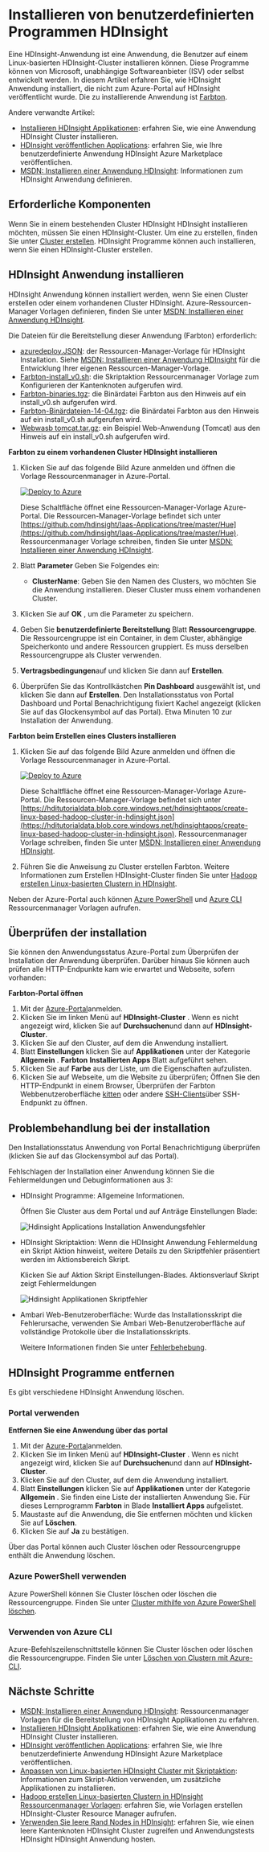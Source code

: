 <properties
    pageTitle="Installieren Sie Hadoop Anträge auf HDInsight | Microsoft Azure"
    description="Informationen Sie zum HDInsight für HDInsight-Anwendung installieren."
    services="hdinsight"
    documentationCenter=""
    authors="mumian"
    manager="jhubbard"
    editor="cgronlun"
    tags="azure-portal"/>

<tags
    ms.service="hdinsight"
    ms.devlang="na"
    ms.topic="hero-article"
    ms.tgt_pltfrm="na"
    ms.workload="big-data"
    ms.date="09/14/2016"
    ms.author="jgao"/>

# <a name="install-custom-hdinsight-applications"></a>Installieren von benutzerdefinierten Programmen HDInsight

Eine HDInsight-Anwendung ist eine Anwendung, die Benutzer auf einem Linux-basierten HDInsight-Cluster installieren können.  Diese Programme können von Microsoft, unabhängige Softwareanbieter (ISV) oder selbst entwickelt werden. In diesem Artikel erfahren Sie, wie HDInsight Anwendung installiert, die nicht zum Azure-Portal auf HDInsight veröffentlicht wurde. Die zu installierende Anwendung ist [Farbton](http://gethue.com/). 

Andere verwandte Artikel:

- [Installieren HDInsight Applikationen](hdinsight-apps-install-applications.md): erfahren Sie, wie eine Anwendung HDInsight Cluster installieren.
- [HDInsight veröffentlichen Applications](hdinsight-apps-publish-applications.md): erfahren Sie, wie Ihre benutzerdefinierte Anwendung HDInsight Azure Marketplace veröffentlichen.
- [MSDN: Installieren einer Anwendung HDInsight](https://msdn.microsoft.com/library/mt706515.aspx): Informationen zum HDInsight Anwendung definieren.

 
## <a name="prerequisites"></a>Erforderliche Komponenten

Wenn Sie in einem bestehenden Cluster HDInsight HDInsight installieren möchten, müssen Sie einen HDInsight-Cluster. Um eine zu erstellen, finden Sie unter [Cluster erstellen](hdinsight-hadoop-linux-tutorial-get-started.md#create-cluster). HDInsight Programme können auch installieren, wenn Sie einen HDInsight-Cluster erstellen.


## <a name="install-hdinsight-applications"></a>HDInsight Anwendung installieren

HDInsight Anwendung können installiert werden, wenn Sie einen Cluster erstellen oder einem vorhandenen Cluster HDInsight. Azure-Ressourcen-Manager Vorlagen definieren, finden Sie unter [MSDN: Installieren einer Anwendung HDInsight](https://msdn.microsoft.com/library/mt706515.aspx).

Die Dateien für die Bereitstellung dieser Anwendung (Farbton) erforderlich:

- [azuredeploy.JSON](https://github.com/hdinsight/Iaas-Applications/blob/master/Hue/azuredeploy.json): der Ressourcen-Manager-Vorlage für HDInsight Installation. Siehe [MSDN: Installieren einer Anwendung HDInsight](https://msdn.microsoft.com/library/mt706515.aspx) für die Entwicklung Ihrer eigenen Ressourcen-Manager-Vorlage.
- [Farbton-install_v0.sh](https://github.com/hdinsight/Iaas-Applications/blob/master/Hue/scripts/Hue-install_v0.sh): die Skriptaktion Ressourcenmanager Vorlage zum Konfigurieren der Kantenknoten aufgerufen wird. 
- [Farbton-binaries.tgz](https://hdiconfigactions.blob.core.windows.net/linuxhueconfigactionv01/hue-binaries-14-04.tgz): die Binärdatei Farbton aus den Hinweis auf ein install_v0.sh aufgerufen wird. 
- [Farbton-Binärdateien-14-04.tgz](https://hdiconfigactions.blob.core.windows.net/linuxhueconfigactionv01/hue-binaries-14-04.tgz): die Binärdatei Farbton aus den Hinweis auf ein install_v0.sh aufgerufen wird. 
- [Webwasb tomcat.tar.gz](https://hdiconfigactions.blob.core.windows.net/linuxhueconfigactionv01/webwasb-tomcat.tar.gz): ein Beispiel Web-Anwendung (Tomcat) aus den Hinweis auf ein install_v0.sh aufgerufen wird.

**Farbton zu einem vorhandenen Cluster HDInsight installieren**

1. Klicken Sie auf das folgende Bild Azure anmelden und öffnen die Vorlage Ressourcenmanager in Azure-Portal. 

    <a href="https://portal.azure.com/#create/Microsoft.Template/uri/https%3A%2F%2Fraw.githubusercontent.com%2Fhdinsight%2FIaas-Applications%2Fmaster%2FHue%2Fazuredeploy.json" target="_blank"><img src="https://acom.azurecomcdn.net/80C57D/cdn/mediahandler/docarticles/dpsmedia-prod/azure.microsoft.com/en-us/documentation/articles/hdinsight-hbase-tutorial-get-started-linux/20160201111850/deploy-to-azure.png" alt="Deploy to Azure"></a>

    Diese Schaltfläche öffnet eine Ressourcen-Manager-Vorlage Azure-Portal.  Die Ressourcen-Manager-Vorlage befindet sich unter [https://github.com/hdinsight/Iaas-Applications/tree/master/Hue](https://github.com/hdinsight/Iaas-Applications/tree/master/Hue).  Ressourcenmanager Vorlage schreiben, finden Sie unter [MSDN: Installieren einer Anwendung HDInsight](https://msdn.microsoft.com/library/mt706515.aspx).
    
2. Blatt **Parameter** Geben Sie Folgendes ein:

    - **ClusterName**: Geben Sie den Namen des Clusters, wo möchten Sie die Anwendung installieren. Dieser Cluster muss einem vorhandenen Cluster.
    
3. Klicken Sie auf **OK** , um die Parameter zu speichern.
4. Geben Sie **benutzerdefinierte Bereitstellung** Blatt **Ressourcengruppe**.  Die Ressourcengruppe ist ein Container, in dem Cluster, abhängige Speicherkonto und andere Ressourcen gruppiert. Es muss derselben Ressourcengruppe als Cluster verwenden.
5. **Vertragsbedingungen**auf und klicken Sie dann auf **Erstellen**.
6. Überprüfen Sie das Kontrollkästchen **Pin Dashboard** ausgewählt ist, und klicken Sie dann auf **Erstellen**. Den Installationsstatus von Portal Dashboard und Portal Benachrichtigung fixiert Kachel angezeigt (klicken Sie auf das Glockensymbol auf das Portal).  Etwa Minuten 10 zur Installation der Anwendung.

**Farbton beim Erstellen eines Clusters installieren**

1. Klicken Sie auf das folgende Bild Azure anmelden und öffnen die Vorlage Ressourcenmanager in Azure-Portal. 

    <a href="https://portal.azure.com/#create/Microsoft.Template/uri/https%3A%2F%2Fhditutorialdata.blob.core.windows.net%2Fhdinsightapps%2Fcreate-linux-based-hadoop-cluster-in-hdinsight.json" target="_blank"><img src="https://acom.azurecomcdn.net/80C57D/cdn/mediahandler/docarticles/dpsmedia-prod/azure.microsoft.com/en-us/documentation/articles/hdinsight-hbase-tutorial-get-started-linux/20160201111850/deploy-to-azure.png" alt="Deploy to Azure"></a>

    Diese Schaltfläche öffnet eine Ressourcen-Manager-Vorlage Azure-Portal.  Die Ressourcen-Manager-Vorlage befindet sich unter [https://hditutorialdata.blob.core.windows.net/hdinsightapps/create-linux-based-hadoop-cluster-in-hdinsight.json](https://hditutorialdata.blob.core.windows.net/hdinsightapps/create-linux-based-hadoop-cluster-in-hdinsight.json).  Ressourcenmanager Vorlage schreiben, finden Sie unter [MSDN: Installieren einer Anwendung HDInsight](https://msdn.microsoft.com/library/mt706515.aspx).

2. Führen Sie die Anweisung zu Cluster erstellen Farbton. Weitere Informationen zum Erstellen HDInsight-Cluster finden Sie unter [Hadoop erstellen Linux-basierten Clustern in HDInsight](hdinsight-hadoop-provision-linux-clusters.md).

Neben der Azure-Portal auch können [Azure PowerShell](hdinsight-hadoop-create-linux-clusters-arm-templates.md#deploy-with-powershell) und [Azure CLI](hdinsight-hadoop-create-linux-clusters-arm-templates.md#deploy-with-azure-cli) Ressourcenmanager Vorlagen aufrufen.

## <a name="validate-the-installation"></a>Überprüfen der installation

Sie können den Anwendungsstatus Azure-Portal zum Überprüfen der Installation der Anwendung überprüfen. Darüber hinaus Sie können auch prüfen alle HTTP-Endpunkte kam wie erwartet und Webseite, sofern vorhanden:

**Farbton-Portal öffnen**

1. Mit der [Azure-Portal](https://portal.azure.com)anmelden.
2. Klicken Sie im linken Menü auf **HDInsight-Cluster** .  Wenn es nicht angezeigt wird, klicken Sie auf **Durchsuchen**und dann auf **HDInsight-Cluster**.
3. Klicken Sie auf den Cluster, auf dem die Anwendung installiert.
4. Blatt **Einstellungen** klicken Sie auf **Applikationen** unter der Kategorie **Allgemein** . **Farbton** **Installierten Apps** Blatt aufgeführt sehen.
5. Klicken Sie auf **Farbe** aus der Liste, um die Eigenschaften aufzulisten.  
6. Klicken Sie auf Webseite, um die Website zu überprüfen; Öffnen Sie den HTTP-Endpunkt in einem Browser, Überprüfen der Farbton Webbenutzeroberfläche [kitten](hdinsight-hadoop-linux-use-ssh-windows.md) oder andere [SSH-Clients](hdinsight-hadoop-linux-use-ssh-unix.md)über SSH-Endpunkt zu öffnen.
 
## <a name="troubleshoot-the-installation"></a>Problembehandlung bei der installation

Den Installationsstatus Anwendung von Portal Benachrichtigung überprüfen (klicken Sie auf das Glockensymbol auf das Portal). 


Fehlschlagen der Installation einer Anwendung können Sie die Fehlermeldungen und Debuginformationen aus 3:

- HDInsight Programme: Allgemeine Informationen.

    Öffnen Sie Cluster aus dem Portal und auf Anträge Einstellungen Blade:

    ![Hdinsight Applications Installation Anwendungsfehler](./media/hdinsight-apps-install-applications/hdinsight-apps-error.png)

- HDInsight Skriptaktion: Wenn die HDInsight Anwendung Fehlermeldung ein Skript Aktion hinweist, weitere Details zu den Skriptfehler präsentiert werden im Aktionsbereich Skript.

    Klicken Sie auf Aktion Skript Einstellungen-Blades. Aktionsverlauf Skript zeigt Fehlermeldungen

    ![Hdinsight Applikationen Skriptfehler](./media/hdinsight-apps-install-applications/hdinsight-apps-script-action-error.png)
    
- Ambari Web-Benutzeroberfläche: Wurde das Installationsskript die Fehlerursache, verwenden Sie Ambari Web-Benutzeroberfläche auf vollständige Protokolle über die Installationsskripts.

    Weitere Informationen finden Sie unter [Fehlerbehebung](hdinsight-hadoop-customize-cluster-linux.md#troubleshooting).

## <a name="remove-hdinsight-applications"></a>HDInsight Programme entfernen

Es gibt verschiedene HDInsight Anwendung löschen.

### <a name="use-portal"></a>Portal verwenden

**Entfernen Sie eine Anwendung über das portal**

1. Mit der [Azure-Portal](https://portal.azure.com)anmelden.
2. Klicken Sie im linken Menü auf **HDInsight-Cluster** .  Wenn es nicht angezeigt wird, klicken Sie auf **Durchsuchen**und dann auf **HDInsight-Cluster**.
3. Klicken Sie auf den Cluster, auf dem die Anwendung installiert.
4. Blatt **Einstellungen** klicken Sie auf **Applikationen** unter der Kategorie **Allgemein** . Sie finden eine Liste der installierten Anwendung Sie. Für dieses Lernprogramm **Farbton** in Blade **Installiert Apps** aufgelistet.
5. Maustaste auf die Anwendung, die Sie entfernen möchten und klicken Sie auf **Löschen**.
6. Klicken Sie auf **Ja** zu bestätigen.

Über das Portal können auch Cluster löschen oder Ressourcengruppe enthält die Anwendung löschen.

### <a name="use-azure-powershell"></a>Azure PowerShell verwenden

Azure PowerShell können Sie Cluster löschen oder löschen die Ressourcengruppe. Finden Sie unter [Cluster mithilfe von Azure PowerShell löschen](hdinsight-administer-use-powershell.md#delete-clusters).

### <a name="use-azure-cli"></a>Verwenden von Azure CLI

Azure-Befehlszeilenschnittstelle können Sie Cluster löschen oder löschen die Ressourcengruppe. Finden Sie unter [Löschen von Clustern mit Azure-CLI](hdinsight-administer-use-command-line.md#delete-clusters).


## <a name="next-steps"></a>Nächste Schritte

- [MSDN: Installieren einer Anwendung HDInsight](https://msdn.microsoft.com/library/mt706515.aspx): Ressourcenmanager Vorlagen für die Bereitstellung von HDInsight Applikationen zu erfahren.
- [Installieren HDInsight Applikationen](hdinsight-apps-install-applications.md): erfahren Sie, wie eine Anwendung HDInsight Cluster installieren.
- [HDInsight veröffentlichen Applications](hdinsight-apps-publish-applications.md): erfahren Sie, wie Ihre benutzerdefinierte Anwendung HDInsight Azure Marketplace veröffentlichen.
- [Anpassen von Linux-basierten HDInsight Cluster mit Skriptaktion](hdinsight-hadoop-customize-cluster-linux.md): Informationen zum Skript-Aktion verwenden, um zusätzliche Applikationen zu installieren.
- [Hadoop erstellen Linux-basierten Clustern in HDInsight Ressourcenmanager Vorlagen](hdinsight-hadoop-create-linux-clusters-arm-templates.md): erfahren Sie, wie Vorlagen erstellen HDInsight-Cluster Resource Manager aufrufen.
- [Verwenden Sie leere Rand Nodes in HDInsight](hdinsight-apps-use-edge-node.md): erfahren Sie, wie einen leere Kantenknoten HDInsight Cluster zugreifen und Anwendungstests HDInsight HDInsight Anwendung hosten.
